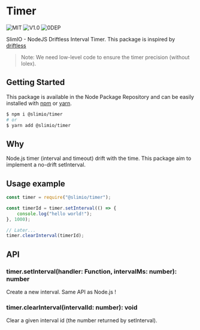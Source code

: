 # Timer
![MIT](https://img.shields.io/github/license/mashape/apistatus.svg)
![V1.0](https://img.shields.io/badge/version-1.0.1-blue.svg)
![0DEP](https://img.shields.io/badge/Dependencies-0-yellow.svg)

SlimIO - NodeJS Driftless Interval Timer. This package is inspired by [driftless](https://github.com/dbkaplun/driftless)

> Note: We need low-level code to ensure the timer precision (without lolex).

## Getting Started

This package is available in the Node Package Repository and can be easily installed with [npm](https://docs.npmjs.com/getting-started/what-is-npm) or [yarn](https://yarnpkg.com).

```bash
$ npm i @slimio/timer
# or
$ yarn add @slimio/timer
```

## Why

Node.js timer (interval and timeout) drift with the time. This package aim to implement a no-drift setInterval.

## Usage example

```js
const timer = require("@slimio/timer");

const timerId = timer.setInterval(() => {
    console.log("hello world!");
}, 1000);

// Later...
timer.clearInterval(timerId);
```

## API

### timer.setInterval(handler: Function, intervalMs: number): number
Create a new interval. Same API as Node.js !

### timer.clearInterval(intervalId: number): void
Clear a given interval id (the number returned by setInterval).

